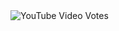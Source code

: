 <img alt="YouTube Video Votes" src="https://img.shields.io/youtube/likes/BKPOcmVRAVU?style=social&withDislikes">
